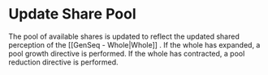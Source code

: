 # Update Share Pool

The pool of available shares is updated to reflect the updated shared perception of the [[GenSeq - Whole|Whole]] . If the whole has expanded, a pool growth directive is performed. If the whole has contracted, a pool reduction directive is performed. 
